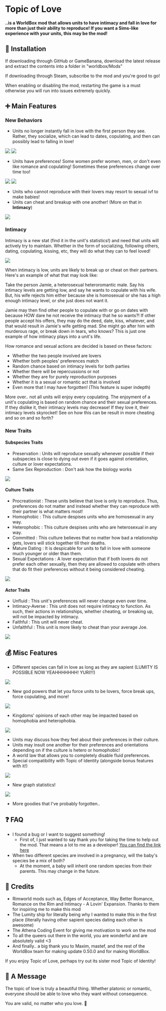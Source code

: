 ﻿# Topic of Love
**..is a WorldBox mod that allows units to have intimacy and fall in love for more than just their ability to reproduce! If you want a Sims-like experience with your units, this may be the mod!**

## 📩 Installation
If downloading through GitHub or GameBanana, download the latest release and extract the contents into a folder in "worldbox/Mods"

If downloading through Steam, subscribe to the mod and you're good to go!

When enabling or disabling the mod, restarting the game is a must otherwise you will run into issues extremely quickly.

## ➕ Main Features
### New Behaviors
- Units no longer instantly fall in love with the first person they see. Rather, they socialize, which can lead to dates, copulating, and then can possibly lead to falling in love!

<img src=https://i.imgur.com/SabJUUU.gif>

<img src=https://i.imgur.com/QhZKse2.png>

- Units have preferences! Some women prefer women, men, or don't even like romance and copulating! Sometimes these preferences change over time too!

<img src=https://i.imgur.com/AqrumRO.png>

<img src=https://i.imgur.com/eAdVeL8.png>

- Units who cannot reproduce with their lovers may resort to sexual ivf to make babies!
- Units can cheat and breakup with one another! (More on that in **Intimacy**)

<img src=https://i.imgur.com/WIdunXO.png>

### Intimacy
Intimacy is a new stat (find it in the unit's statistics!) and need that units will actively try to maintain. Whether in the form of socializing, following others, dating, copulating, kissing, etc, they will do what they can to feel loved!

<img src=https://i.imgur.com/YUziNOm.png>

When intimacy is low, units are likely to break up or cheat on their partners. Here's an example of what that may look like:

Take the person Jamie, a heterosexual heteroromantic male. Say his intimacy levels are getting low, and say he wants to copulate with his wife. But, his wife rejects him either because she is homosexual or she has a high enough intimacy level, or she just does not want it.

Jamie may then find other people to copulate with or go on dates with because HOW dare he not receive the intimacy that he so wants?! If other people accept his offers, they may do the deed, date, kiss, whatever, and that would result in Jamie's wife getting mad. She might go after him with murderous rage, or break down in tears, who knows?  This is just one example of how intimacy plays into a unit's life.

How romance and sexual actions are decided is based on these factors:
- Whether the two people involved are lovers
- Whether both peoples' preferences match
- Random chance based on intimacy levels for both parties
- Whether there will be repercussions or not
- Whether they are for purely reproduction purposes
- Whether it is a sexual or romantic act that is involved
- Even more that I may have forgotten! (This feature is super indepth)

More over.. not all units will enjoy every copulating. The enjoyment of a unit's copulating is based on random chance and their sexual preferences. If they dislike it, their intimacy levels may decrease! If they love it, their intimacy levels skyrocket! See on how this can be result in more cheating and so on and so forth?

### New Traits
#### Subspecies Traits
- Preservation : Units will reproduce sexually whenever possible if their subspecies is close to dying out even if it goes against orientation, culture or lover expectations.
- Same Sex Reproduction : Don't ask how the biology works

<img src=https://i.imgur.com/sas4nVh.png>

#### Culture Traits
- Procreationist : These units believe that love is only to reproduce. Thus, preferences do not matter and instead whether they can reproduce with their partner is what matters most!
- Homophobic : This culture despises units who are homosexual in any way.
- Heterophobic : This culture despises units who are heterosexual in any way.
- Committed : This culture believes that no matter how bad a relationship gets, lovers will stick together till their deaths.
- Mature Dating : It is despicable for units to fall in love with someone much younger or older than them.
- Sexual Expectations : A lover expectation that if both lovers do not prefer each other sexually, then they are allowed to copulate with others that do fit their preferences without it being considered cheating.

<img src=https://i.imgur.com/HNfitTm.png>

#### Actor Traits
- Unfluid : This unit's preferences will never change even over time.
- Intimacy-Averse : This unit does not require intimacy to function. As such, their actions in relationships, whether cheating, or breaking up, will not be impacted by intimacy. 
- Faithful : This unit will never cheat.
- Unfaithful : This unit is more likely to cheat than your average Joe.

<img src=https://i.imgur.com/3EAnIgR.png>

## 💰 Misc Features
- Different species can fall in love as long as they are sapient (LUMITY IS POSSIBLE NOW YEAHHHHHHH! YURI!!!)

<img src=https://i.imgur.com/INd6pl0.png>

- New god powers that let you force units to be lovers, force break ups, force copulating, and more!

<img src=https://i.imgur.com/XpFSYQ1.png>

- Kingdoms' opinions of each other may be impacted based on homophobia and heterophobia.

<img src=https://i.imgur.com/mXNwzr2.png>

- Units may discuss how they feel about their preferences in their culture.
- Units may insult one another for their preferences and orientations depending on if the culture is hetero or homophobic!
- A world law that allows you to completely disable fluid preferences.
- Special compatibility with Topic of Identity (alongside bonus features with it!)

<img src=https://i.imgur.com/yx7HlMJ.png>

- New graph statistics!

<img src=https://i.imgur.com/1cTIM0i.png>

- More goodies that I've probably forgotten..

## ❓ FAQ
- I found a bug or I want to suggest something!
  - First of, I just wanted to say thank you for taking the time to help out the mod. That means a lot to me as a developer! [You can find the link here](https://github.com/MianReplicate/Topic-of-Love/issues)
- When two different species are involved in a pregnancy, will the baby's species be a mix of both?
  - At the moment, a baby will inherit one random species from their parents. This may change in the future.

## 👏 Credits
- Rimworld mods such as, Edges of Acceptance, Way Better Romance, Romance on the Rim and Intimacy - A Lovin' Expansion. Thanks to them for inspiring me to make this mod
- The Lumity ship for literally being why I wanted to make this in the first place (literally having other sapient species dating each other is awesome)
- The Athena Coding Event for giving me motivation to work on the mod
- To all the queers out there in the world, you are wonderful and are absolutely valid <3
- And finally.. a big thank you to Maxim, mastef, and the rest of the WorldBox team for making update 0.50.0 and for making WorldBox.

If you enjoy Topic of Love, perhaps try out its sister mod Topic of Identity!

## 💌 A Message
The topic of love is truly a beautiful thing. Whether platonic or romantic, everyone should be able to love who they want without consequence.

You are valid, no matter who you love. 💖